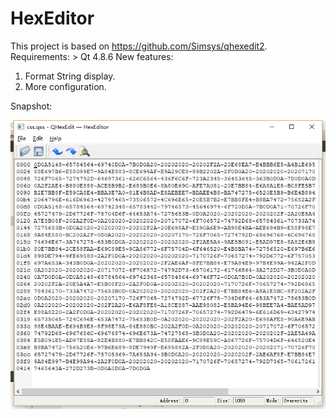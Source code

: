 # HexEditor

This project is based on https://github.com/Simsys/qhexedit2. 
Requirements:   > Qt 4.8.6
New features: 
  1. Format String display. 
  2. More configuration.
  
Snapshot:

  <img src="hexeditor.png" />  
  